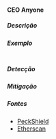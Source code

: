 #### CEO Anyone

##### Descrição

##### Exemplo

```
```

##### Detecção

##### Mitigação

##### Fontes

* [PeckShield](https://peckshield.com)
* [Etherscan](https://etherscan.io)
